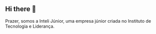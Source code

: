 ## Hi there 👋
Prazer, somos a Inteli Júnior, uma empresa júnior criada no Instituto de Tecnologia e Liderança.

